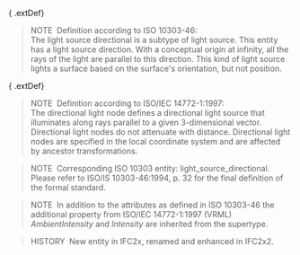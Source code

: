 { .extDef}
> NOTE&nbsp; Definition according to ISO 10303-46:  
> The light source directional is a subtype of light source. This entity has a light source direction. With a conceptual origin at infinity, all the rays of the light are parallel to this direction. This kind of light source lights a surface based on the surface's orientation, but not position.

{ .extDef}
> NOTE&nbsp; Definition according to ISO/IEC 14772-1:1997:  
> The directional light node defines a directional light source that illuminates along rays parallel to a given 3-dimensional vector. Directional light nodes do not attenuate with distance. Directional light nodes are specified in the local coordinate system and are affected by ancestor transformations.

> NOTE&nbsp; Corresponding ISO 10303 entity: light_source_directional. Please refer to ISO/IS 10303-46:1994, p. 32 for the final definition of the formal standard.

> NOTE&nbsp; In addition to the attributes as defined in ISO 10303-46 the additional property from ISO/IEC 14772-1:1997 (VRML) _AmbientIntensity_ and _Intensity_ are inherited from the supertype.

> HISTORY&nbsp; New entity in IFC2x, renamed and enhanced in IFC2x2.